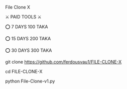 File Clone X

⚔️ PAID TOOLS ⚔️

⭕ 7 DAYS 100 TAKA

⭕ 15 DAYS 200 TAKA

⭕ 30 DAYS 300 TAKA

git clone https://github.com/ferdousvau1/FILE-CLONE-X

cd FILE-CLONE-X 

python File-Clone-v1.py
